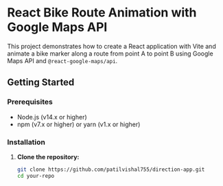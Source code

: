 # React Bike Route Animation with Google Maps API

This project demonstrates how to create a React application with Vite and animate a bike marker along a route from point A to point B using Google Maps API and `@react-google-maps/api`.

## Getting Started

### Prerequisites

- Node.js (v14.x or higher)
- npm (v7.x or higher) or yarn (v1.x or higher)

### Installation

1. **Clone the repository:**

   ```bash
   git clone https://github.com/patilvishal755/direction-app.git
   cd your-repo
